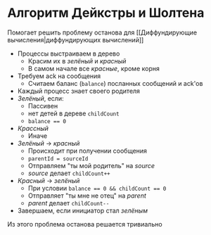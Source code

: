 # Алгоритм Дейкстры и Шолтена

Помогает решить проблему останова для [[Диффундирующие вычисления|диффундирующих вычислений]]

* Процессы выстраиваем в дерево
	* Красим их в _зелёный_ и _красный_
	* В самом начале все _красные_, кроме корня
* Требуем ack на сообщения
	* Считаем баланс (`balance`) посланных сообщений и ack'ов
* Каждый процесс знает своего родителя
* _Зелёный_, если:
	* Пассивен
	* нет детей в дереве `childCount`
	* `balance == 0`
* _Крассный_
	* Иначе
* _Зелёный_ -> _красный_
	* Происходит при получении сообщения
	* `parentId = sourceId`
	* Отправляем "ты мой родитель" на _source_
	* _source_ делает `childCount++`
* _Красный_ -> _зелёный_
	* При условии `balance == 0 && childCount == 0`
	* Отправляет "ты мне не отец" на _parent_
	* _parent_ делает `childCount--`
* Завершаем, если инициатор стал _зелёным_

Из этого проблема останова решается тривиально